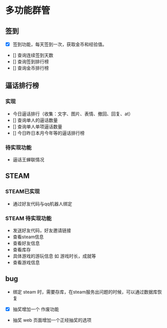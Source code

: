 # 多功能群管

## 签到

- [x] 签到功能，每天签到一次，获取金币和经验值。
- [] 查询连续签到天数
- [] 查询签到排行榜
- [] 查询金币排行榜

## 逼话排行榜

### 实现

- 今日逼话排行（收集：文字、图片、表情、撤回、回复、at）
- [] 查询单人的逼话数量
- [] 查询单人单项逼话数量
- [] 今日昨日本月今年等的逼话排行榜

### 待实现功能

- 逼话王蝉联情况

## STEAM

### STEAM已实现

- 通过好友代码与qq机器人绑定

### STEAM 待实现功能

- 发送好友代码，好友邀请链接
- 查看steam信息
- 查看好友信息
- 查看库存
- 具体游戏的游玩信息 如 游戏时长，成就等
- 查看游戏信息

## bug

- 绑定 steam 时，需要存库，在steam服务出问题的时候，可以通过数据库恢复
- [x] 抽奖增加一个 作废功能
- 抽奖 web 页面增加一个正经抽奖的选项
